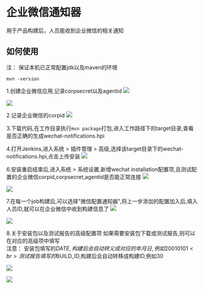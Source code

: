 # 企业微信通知器
用于产品构建后，人员能收到企业微信的相关通知

## 如何使用
注：
保证本机已正常配置jdk以及maven的环境
```
mvn -version
```

1.创建企业微信应用,记录corpsecret以及agentid
![](https://github.com/yumao123/wechat-notifications-plugin/blob/master/static/step1.png?raw=true)

![](https://github.com/yumao123/wechat-notifications-plugin/blob/master/static/step2.png?raw=true)

2.记录企业微信的corpid
![](https://github.com/yumao123/wechat-notifications-plugin/blob/master/static/step3.png?raw=true)

3.下载代码,在工作目录执行```mvn package```打包,进入工作路径下的target目录,查看是否正确的生成wechat-notifications.hpi

4.打开Jenkins,进入系统 > 插件管理 > 高级,选择该target目录下的wechat-notifications.hpi,点击上传安装
![](https://github.com/yumao123/wechat-notifications-plugin/blob/master/static/step4.png?raw=true)

6.安装重启结束后,进入系统 > 系统设置,新增wechat installation配置项,且测试配置的企业微信corpid,corpsecret,agentid是否能正常连接
![](https://github.com/yumao123/wechat-notifications-plugin/blob/master/static/step5.png?raw=true)

![](https://github.com/yumao123/wechat-notifications-plugin/blob/master/static/step6.png?raw=true)

7.在每一个job构建后,可以选择"微信配置通知器",将上一步添加的配置加入后,填入人员ID,就可以在企业微信中收到构建信息了
![](https://github.com/yumao123/wechat-notifications-plugin/blob/master/static/step7.png?raw=true)

![](https://github.com/yumao123/wechat-notifications-plugin/blob/master/static/step8.png?raw=true)

8.关于安装包以及测试报告的高级配置项
如果需要安装包下载或测试报告,则可以在对应的高级项中填写<br>
注意：
安装包填写的$DATE,构建后会自动转义成对应的年月日,例如20010101<br>
测试报告填写的$BUILD_ID,构建后会自动转移成构建ID,例如30

![](https://github.com/yumao123/wechat-notifications-plugin/blob/master/static/step9.png?raw=true)

![](https://github.com/yumao123/wechat-notifications-plugin/blob/master/static/step10.png?raw=true)
